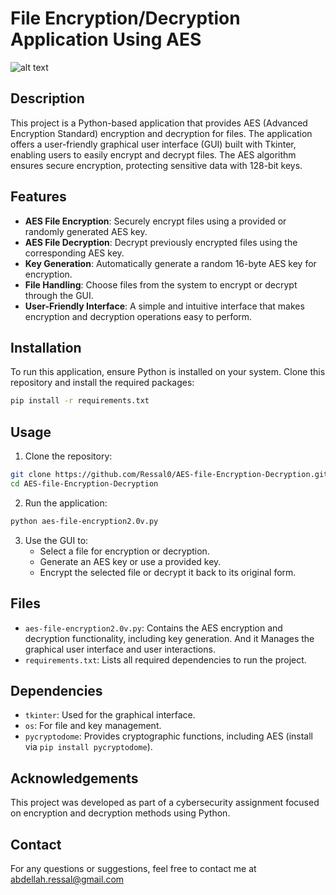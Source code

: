 # File Encryption/Decryption Application Using AES
![alt text](https://github.com/Youssef-Elos/AES-Encryption-Decryption-GUI/main/v2.png?raw=true)
## Description
This project is a Python-based application that provides AES (Advanced Encryption Standard) encryption and decryption for files. The application offers a user-friendly graphical user interface (GUI) built with Tkinter, enabling users to easily encrypt and decrypt files. The AES algorithm ensures secure encryption, protecting sensitive data with 128-bit keys.

## Features
- **AES File Encryption**: Securely encrypt files using a provided or randomly generated AES key.
- **AES File Decryption**: Decrypt previously encrypted files using the corresponding AES key.
- **Key Generation**: Automatically generate a random 16-byte AES key for encryption.
- **File Handling**: Choose files from the system to encrypt or decrypt through the GUI.
- **User-Friendly Interface**: A simple and intuitive interface that makes encryption and decryption operations easy to perform.

## Installation
To run this application, ensure Python is installed on your system. Clone this repository and install the required packages:

```bash
pip install -r requirements.txt
```

## Usage
1. Clone the repository:
```bash
git clone https://github.com/Ressal0/AES-file-Encryption-Decryption.git
cd AES-file-Encryption-Decryption
```
2. Run the application:
```bash
python aes-file-encryption2.0v.py
```
3. Use the GUI to:
   - Select a file for encryption or decryption.
   - Generate an AES key or use a provided key.
   - Encrypt the selected file or decrypt it back to its original form.

## Files
- `aes-file-encryption2.0v.py`: Contains the AES encryption and decryption functionality, including key generation. And it Manages the graphical user interface and user interactions.
- `requirements.txt`: Lists all required dependencies to run the project.

## Dependencies
- `tkinter`: Used for the graphical interface.
- `os`: For file and key management.
- `pycryptodome`: Provides cryptographic functions, including AES (install via `pip install pycryptodome`).

## Acknowledgements
This project was developed as part of a cybersecurity assignment focused on encryption and decryption methods using Python.

## Contact
For any questions or suggestions, feel free to contact me at abdellah.ressal@gmail.com

